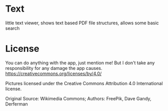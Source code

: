 # Text
little text viewer, shows text based PDF file structures, allows some basic search

# License
You can do anything with the app, just mention me! But I don't take any responsibility for any damage the app causes. https://creativecommons.org/licenses/by/4.0/

Pictures licensed under the Creative Commons Attribution 4.0 International license.

Original Source: Wikimedia Commons; 
Authors: FreePik, Dave Gandy, Derferman
